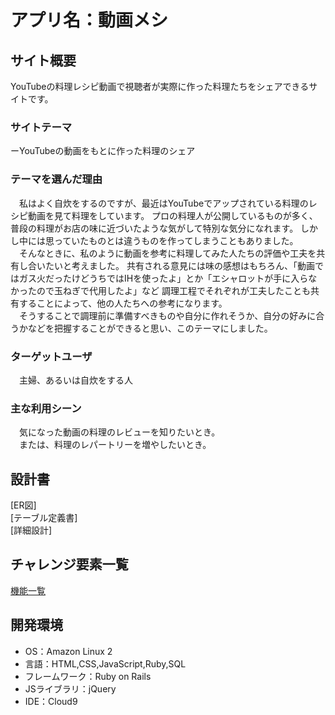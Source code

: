 # アプリ名：動画メシ

## サイト概要

YouTubeの料理レシピ動画で視聴者が実際に作った料理たちをシェアできるサイトです。

### サイトテーマ

ーYouTubeの動画をもとに作った料理のシェア

### テーマを選んだ理由

　私はよく自炊をするのですが、最近はYouTubeでアップされている料理のレシピ動画を見て料理をしています。
プロの料理人が公開しているものが多く、普段の料理がお店の味に近づいたような気がして特別な気分になれます。
しかし中には思っていたものとは違うものを作ってしまうこともありました。<br>
　そんなときに、私のように動画を参考に料理してみた人たちの評価や工夫を共有し合いたいと考えました。
共有される意見には味の感想はもちろん、「動画ではガス火だったけどうちではIHを使ったよ」とか「エシャロットが手に入らなかったので玉ねぎで代用したよ」など
調理工程でそれぞれが工夫したことも共有することによって、他の人たちへの参考になります。<br>
　そうすることで調理前に準備すべきものや自分に作れそうか、自分の好みに合うかなどを把握することができると思い、このテーマにしました。

### ターゲットユーザ

　主婦、あるいは自炊をする人

### 主な利用シーン

　気になった動画の料理のレビューを知りたいとき。<br>
　または、料理のレパートリーを増やしたいとき。


## 設計書

[ER図]<br>
[テーブル定義書]<br>
[詳細設計]


## チャレンジ要素一覧

[機能一覧](https://docs.google.com/spreadsheets/d/1IQ-iMq7CclmlulLGi8-JDEWWlnmKKQ7s8WoCxRM-xec/edit?usp=sharing)

## 開発環境
- OS：Amazon Linux 2
- 言語：HTML,CSS,JavaScript,Ruby,SQL
- フレームワーク：Ruby on Rails
- JSライブラリ：jQuery
- IDE：Cloud9